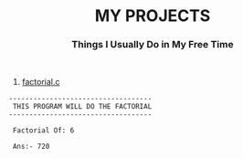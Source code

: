 <h1 align="center">MY PROJECTS</h1>
<h3 align="center">Things I Usually Do in My Free Time</h3><br>

1. [factorial.c](https://github.com/J16N/myprojects/blob/master/factorial.c)
```
-----------------------------------
 THIS PROGRAM WILL DO THE FACTORIAL
-----------------------------------

 Factorial Of: 6

 Ans:- 720
 ```
